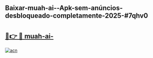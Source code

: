 ## Baixar-muah-ai--Apk-sem-anúncios-desbloqueado-completamente-2025-#7qhv0

# <h2><a href="https://ainizakaria.my?title=muah-ai-&ref=20M">🔗👉 🔴 muah-ai-</a></h2>

[![acn](https://github.com/user-attachments/assets/0f9c940e-d8b0-45ae-aac7-cd30a18b3e1c)](https://ainizakaria.my?title=muah-ai-&ref=20M)

